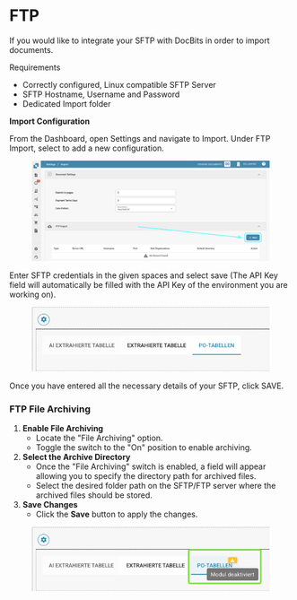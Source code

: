 # FTP

If you would like to integrate your SFTP with DocBits in order to import documents.

Requirements

* Correctly configured, Linux compatible SFTP Server
* SFTP Hostname, Username and Password
* Dedicated Import folder

**Import Configuration**

From the Dashboard, open Settings and navigate to Import. Under FTP Import, select to add a new configuration.

<figure><img src="../../../.gitbook/assets/ftp1.png" alt=""><figcaption></figcaption></figure>

Enter SFTP credentials in the given spaces and select save (The API Key field will automatically be filled with the API Key of the environment you are working on).

<figure><img src="../../../.gitbook/assets/image (3).png" alt=""><figcaption></figcaption></figure>

Once you have entered all the necessary details of your SFTP, click SAVE.

### **FTP File Archiving**

1. **Enable File Archiving**
   * Locate the "File Archiving" option.
   * Toggle the switch to the "On" position to enable archiving.
2. **Select the Archive Directory**
   * Once the "File Archiving" switch is enabled, a field will appear allowing you to specify the directory path for archived files.
   * Select the desired folder path on the SFTP/FTP server where the archived files should be stored.
3. **Save Changes**
   * Click the **Save** button to apply the changes.

<figure><img src="../../../.gitbook/assets/image (4).png" alt=""><figcaption></figcaption></figure>
